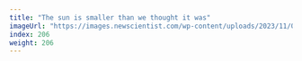 ```yaml
---
title: "The sun is smaller than we thought it was"
imageUrl: "https://images.newscientist.com/wp-content/uploads/2023/11/07110555/SEI_178380549.jpg?width=788"
index: 206
weight: 206
---
```

